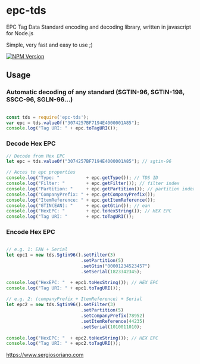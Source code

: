 # epc-tds
EPC Tag Data Standard encoding and decoding library, written in javascript for Node.js

Simple, very fast and easy to use ;)

[![NPM Version][npm-image]][npm-url]

## Usage

### Automatic decoding of any standard (SGTIN-96, SGTIN-198, SSCC-96, SGLN-96...)
```js

const tds = require('epc-tds');
var epc = tds.valueOf("3074257BF7194E4000001A85");
console.log("Tag URI: " + epc.toTagURI());

```

### Decode Hex EPC
```js
// Decode from Hex EPC
let epc = tds.valueOf("3074257BF7194E4000001A85"); // sgtin-96

// Acces to epc properties
console.log("Type: "          + epc.getType()); // TDS ID
console.log("Filter: "        + epc.getFilter()); // filter index
console.log("Partition: "     + epc.getPartition()); // partition index
console.log("CompanyPrefix: " + epc.getCompanyPrefix());
console.log("ItemReference: " + epc.getItemReference());
console.log("GTIN(EAN): "     + epc.getGtin()); // ean
console.log("HexEPC: "        + epc.toHexString()); // HEX EPC
console.log("Tag URI: "       + epc.toTagURI());

```

### Encode Hex EPC
```js

// e.g. 1: EAN + Serial
let epc1 = new tds.Sgtin96().setFilter(3)
                            .setPartition(5)
                            .setGtin("00001234523457")
                            .setSerial(1823342345);

console.log("HexEPC: "  + epc1.toHexString()); // HEX EPC
console.log("Tag URI: " + epc1.toTagURI());
       
// e.g. 2: (companyPrefix + ItemReference) + Serial
let epc2 = new tds.Sgtin96().setFilter(3)
                            .setPartition(5)
                            .setCompanyPrefix(78952)
                            .setItemReference(44235)
                            .setSerial(1010011010);
                        
console.log("HexEPC: "  + epc2.toHexString()); // HEX EPC
console.log("Tag URI: " + epc2.toTagURI());

```
https://www.sergiosoriano.com

[npm-url]: https://npmjs.org/package/epc-tds
[npm-image]: https://img.shields.io/npm/v/epc-tds.svg
